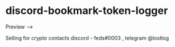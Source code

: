 # discord-bookmark-token-logger

Preview -->

Selling for crypto
contacts discord - feds#0003 , telegram @lostlog
